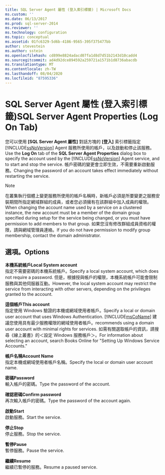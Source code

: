 ```yaml
---
title: SQL Server Agent 屬性 (登入索引標籤) | Microsoft Docs
ms.custom: ''
ms.date: 06/13/2017
ms.prod: sql-server-2014
ms.reviewer: ''
ms.technology: configuration
ms.topic: conceptual
ms.assetid: 01fc6329-5d6b-4186-9565-395f375477bb
author: stevestein
ms.author: sstein
ms.openlocfilehash: cd899e8824adacd07fa1d8d7d51b2143d10cadd4
ms.sourcegitcommit: ad4d92dce894592a259721a1571b1d8736abacdb
ms.translationtype: MT
ms.contentlocale: zh-TW
ms.lasthandoff: 08/04/2020
ms.locfileid: "87595336"
---
```

# <a name="sql-server-agent-properties-log-on-tab"></a><span data-ttu-id="9e8a2-102">SQL Server Agent 屬性 (登入索引標籤)</span><span class="sxs-lookup"><span data-stu-id="9e8a2-102">SQL Server Agent Properties (Log On Tab)</span></span>
  <span data-ttu-id="9e8a2-103">您可以使用 **[SQL Server Agent 屬性]** 對話方塊的 **[登入]** 索引標籤指定 [!INCLUDE[ssNoVersion](../../includes/ssnoversion-md.md)] Agent 服務所使用的帳戶，以及啟動和停止該服務。</span><span class="sxs-lookup"><span data-stu-id="9e8a2-103">Use the **Log On** tab of the **SQL Server Agent Properties** dialog box to specify the account used by the [!INCLUDE[ssNoVersion](../../includes/ssnoversion-md.md)] Agent service, and to start and stop the service.</span></span> <span data-ttu-id="9e8a2-104">帳戶密碼的變更會立即生效，不需要重新啟動服務。</span><span class="sxs-lookup"><span data-stu-id="9e8a2-104">Changing the password of an account takes effect immediately without restarting the service.</span></span>  
  
> [!NOTE]  
>  <span data-ttu-id="9e8a2-105">在叢集執行個體上變更服務所使用的帳戶名稱時，新帳戶必須是所要變更之服務安裝期間所指定網域群組的成員，或者您必須擁有在該群組中加入成員的權限。</span><span class="sxs-lookup"><span data-stu-id="9e8a2-105">When changing the account name used by a service on a clustered instance, the new account must be a member of the domain group specified during setup for the service being changed, or you must have permission to add members to that group.</span></span> <span data-ttu-id="9e8a2-106">如果您沒有修改群組成員資格的權限，請與網域管理員連絡。</span><span class="sxs-lookup"><span data-stu-id="9e8a2-106">If you do not have permission to modify group membership, contact the domain administrator.</span></span>  
  
## <a name="options"></a><span data-ttu-id="9e8a2-107">選項。</span><span class="sxs-lookup"><span data-stu-id="9e8a2-107">Options</span></span>  
 <span data-ttu-id="9e8a2-108">**本機系統帳戶**</span><span class="sxs-lookup"><span data-stu-id="9e8a2-108">**Local System account**</span></span>  
 <span data-ttu-id="9e8a2-109">指定不需要密碼的本機系統帳戶。</span><span class="sxs-lookup"><span data-stu-id="9e8a2-109">Specify a local system account, which does not require a password.</span></span> <span data-ttu-id="9e8a2-110">但是，根據授與帳戶的權限，本機系統帳戶可能會限制服務與其他伺服器互動。</span><span class="sxs-lookup"><span data-stu-id="9e8a2-110">However, the local system account may restrict the service from interacting with other servers, depending on the privileges granted to the account.</span></span>  
  
 <span data-ttu-id="9e8a2-111">**這個帳戶**</span><span class="sxs-lookup"><span data-stu-id="9e8a2-111">**This account**</span></span>  
 <span data-ttu-id="9e8a2-112">指定使用 Windows 驗證的本機或網域使用者帳戶。</span><span class="sxs-lookup"><span data-stu-id="9e8a2-112">Specify a local or domain user account that uses Windows Authentication.</span></span> [!INCLUDE[msCoName](../../includes/msconame-md.md)] <span data-ttu-id="9e8a2-113">建議您使用具有最少服務權限的網域使用者帳戶。</span><span class="sxs-lookup"><span data-stu-id="9e8a2-113">recommends using a domain user account with minimal rights for services.</span></span> <span data-ttu-id="9e8a2-114">如需有關選取帳戶的資訊，請搜尋《線上叢書》的＜設定 Windows 服務帳戶＞。</span><span class="sxs-lookup"><span data-stu-id="9e8a2-114">For information about selecting an account, search Books Online for "Setting Up Windows Service Accounts."</span></span>  
  
 <span data-ttu-id="9e8a2-115">**帳戶名稱**</span><span class="sxs-lookup"><span data-stu-id="9e8a2-115">**Account Name**</span></span>  
 <span data-ttu-id="9e8a2-116">指定本機或網域使用者帳戶名稱。</span><span class="sxs-lookup"><span data-stu-id="9e8a2-116">Specify the local or domain user account name.</span></span>  
  
 <span data-ttu-id="9e8a2-117">**密碼**</span><span class="sxs-lookup"><span data-stu-id="9e8a2-117">**Password**</span></span>  
 <span data-ttu-id="9e8a2-118">輸入帳戶的密碼。</span><span class="sxs-lookup"><span data-stu-id="9e8a2-118">Type the password of the account.</span></span>  
  
 <span data-ttu-id="9e8a2-119">**確認密碼**</span><span class="sxs-lookup"><span data-stu-id="9e8a2-119">**Confirm password**</span></span>  
 <span data-ttu-id="9e8a2-120">再次輸入帳戶的密碼。</span><span class="sxs-lookup"><span data-stu-id="9e8a2-120">Type the password of the account again.</span></span>  
  
 <span data-ttu-id="9e8a2-121">**啟動**</span><span class="sxs-lookup"><span data-stu-id="9e8a2-121">**Start**</span></span>  
 <span data-ttu-id="9e8a2-122">啟動服務。</span><span class="sxs-lookup"><span data-stu-id="9e8a2-122">Start the service.</span></span>  
  
 <span data-ttu-id="9e8a2-123">**停止**</span><span class="sxs-lookup"><span data-stu-id="9e8a2-123">**Stop**</span></span>  
 <span data-ttu-id="9e8a2-124">停止服務。</span><span class="sxs-lookup"><span data-stu-id="9e8a2-124">Stop the service.</span></span>  
  
 <span data-ttu-id="9e8a2-125">**暫停**</span><span class="sxs-lookup"><span data-stu-id="9e8a2-125">**Pause**</span></span>  
 <span data-ttu-id="9e8a2-126">暫停服務。</span><span class="sxs-lookup"><span data-stu-id="9e8a2-126">Pause the service.</span></span>  
  
 <span data-ttu-id="9e8a2-127">**繼續**</span><span class="sxs-lookup"><span data-stu-id="9e8a2-127">**Resume**</span></span>  
 <span data-ttu-id="9e8a2-128">繼續已暫停的服務。</span><span class="sxs-lookup"><span data-stu-id="9e8a2-128">Resume a paused service.</span></span>  
  
  
